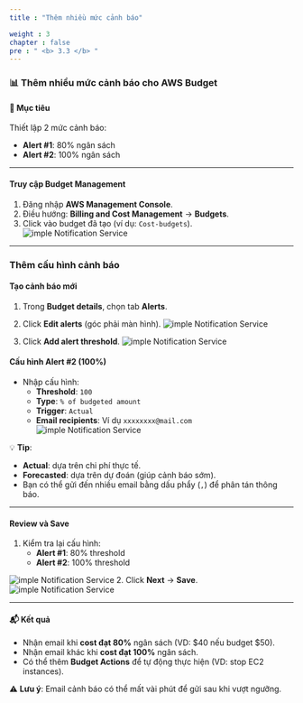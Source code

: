 ```yaml
---
title : "Thêm nhiều mức cảnh báo"

weight : 3
chapter : false
pre : " <b> 3.3 </b> "
---
```


### 📊 Thêm nhiều mức cảnh báo cho AWS Budget

#### 📝 Mục tiêu
Thiết lập 2 mức cảnh báo:
- **Alert #1**: 80% ngân sách
- **Alert #2**: 100% ngân sách

---

#### Truy cập Budget Management
1. Đăng nhập **AWS Management Console**.
2. Điều hướng: **Billing and Cost Management** → **Budgets**.
3. Click vào budget đã tạo (ví dụ: `Cost-budgets`).
![imple Notification Service](/images/3/48.png?featherlight=false&width=90pc)


---

### Thêm cấu hình cảnh báo
#### Tạo cảnh báo mới
1. Trong **Budget details**, chọn tab **Alerts**.

2. Click **Edit alerts** (góc phải màn hình).
![imple Notification Service](/images/3/49.png?featherlight=false&width=90pc)

3. Click **Add alert threshold**.
![imple Notification Service](/images/3/50.png?featherlight=false&width=90pc)


#### Cấu hình Alert #2 (100%)
- Nhập cấu hình:
   - **Threshold**: `100`
   - **Type**: `% of budgeted amount`
   - **Trigger**: `Actual`
   - **Email recipients**: Ví dụ `xxxxxxxx@mail.com`
![imple Notification Service](/images/3/51.png?featherlight=false&width=90pc)



💡 **Tip**:  
- **Actual**: dựa trên chi phí thực tế.  
- **Forecasted**: dựa trên dự đoán (giúp cảnh báo sớm).  
- Bạn có thể gửi đến nhiều email bằng dấu phẩy (`,`) để phân tán thông báo.

---

#### Review và Save
1. Kiểm tra lại cấu hình:
   - **Alert #1**: 80% threshold
   - **Alert #2**: 100% threshold

![imple Notification Service](/images/3/52.png?featherlight=false&width=90pc)
2. Click **Next** → **Save**.
![imple Notification Service](/images/3/53.png?featherlight=false&width=90pc)


---

#### 📬 Kết quả
- Nhận email khi **cost đạt 80%** ngân sách (VD: $40 nếu budget $50).
- Nhận email khác khi **cost đạt 100%** ngân sách.
- Có thể thêm **Budget Actions** để tự động thực hiện (VD: stop EC2 instances).

⚠ **Lưu ý**: Email cảnh báo có thể mất vài phút để gửi sau khi vượt ngưỡng.
